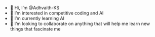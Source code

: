- 👋 Hi, I’m @Adhvaith-KS
- 👀 I’m interested in competitive coding and AI
- 🌱 I’m currently learning AI
- 💞️ I’m looking to collaborate on anything that will help me learn new things that fascinate me

<!---
Adhvaith-KS/Adhvaith-KS is a ✨ special ✨ repository because its `README.md` (this file) appears on your GitHub profile.
You can click the Preview link to take a look at your changes.
--->
